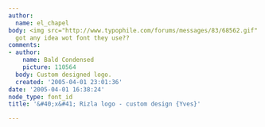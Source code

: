 ```yaml
---
author:
  name: el_chapel
body: <img src="http://www.typophile.com/forums/messages/83/68562.gif" alt="rizla">anyone
  got any idea wot font they use??
comments:
- author:
    name: Bald Condensed
    picture: 110564
  body: Custom designed logo.
  created: '2005-04-01 23:01:36'
date: '2005-04-01 16:38:24'
node_type: font_id
title: '&#40;x&#41; Rizla logo - custom design {Yves}'

---
```

